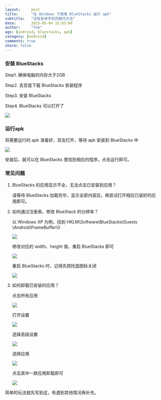 ```yaml
---
layout:     post
title:      "在 Windows 下使用 BlueStacks 运行 apk"
subtitle:   "没有安卓手机的替代方法"
date:       2015-05-04 15:03:00
author:     "Tom"
ags: [android, bluestacks, apk]
category: [android]
comments: true
share: false
---
```

<h3>安装 BlueStacks</h3>

Step1. 确保电脑的内存大于2GB

Step2. 去百度下载 BlueStacks 安装程序

Step3. 安装 BlueStacks

Step4. BlueStacks 可以打开了

![](/images/2015/05/0400.png)


<h3>运行apk</h3>

将需要运行的 apk 准备好，双击打开，等待 apk 安装到 BlueStacks 中

![](/images/2015/05/0401.png)

安装后，就可以在 BlueStacks 里找到相应的程序，点击运行即可。

<h3>常见问题</h3>

1. BlueStacks 的应用显示不全，无法点击已安装到应用？

    请等待 BlueStacks 加载完毕，显示全部内容后，再尝试打开相应已装好的应用即可。

2. 如何通过注册表，修改 BlueStack 的分辨率？

    以 Windows XP 为例，找到 HKLM\Software\BlueStacks\Guests \Android\FrameBuffer\0

    ![](/images/2015/05/0402.png)

    修改对应的 width、height 值，重启 BlueStacks 即可

    ![](/images/2015/05/0403.png)

    重启 BlueStacks 时，记得先把托盘图标关闭

    ![](/images/2015/05/0404.png)

3. 如何卸载已安装的应用？

    点击所有应用
    
    ![](/images/2015/05/0405.png)

    打开设置

    ![](/images/2015/05/0406.png)

    选择高级设置

    ![](/images/2015/05/0407.png)

    选择应用

    ![](/images/2015/05/0408.png)

    点击其中一款应用卸载即可

    ![](/images/2015/05/0409.png)

简单的玩法就先写到这，有遇到其他情况再补充。

